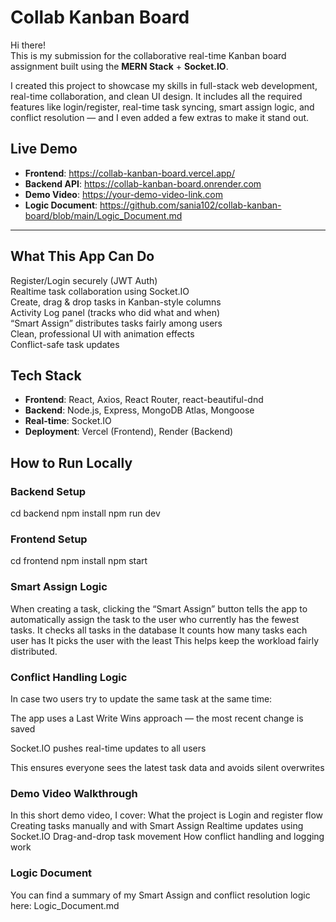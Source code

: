 # Collab Kanban Board 

Hi there!  
This is my submission for the collaborative real-time Kanban board assignment built using the **MERN Stack** + **Socket.IO**.

I created this project to showcase my skills in full-stack web development, real-time collaboration, and clean UI design. It includes all the required features like login/register, real-time task syncing, smart assign logic, and conflict resolution — and I even added a few extras to make it stand out.

##  Live Demo

-  **Frontend**: https://collab-kanban-board.vercel.app/  
-  **Backend API**: https://collab-kanban-board.onrender.com
-  **Demo Video**: https://your-demo-video-link.com  
-  **Logic Document**: https://github.com/sania102/collab-kanban-board/blob/main/Logic_Document.md

---

##  What This App Can Do

 Register/Login securely (JWT Auth)  
 Realtime task collaboration using Socket.IO  
 Create, drag & drop tasks in Kanban-style columns  
 Activity Log panel (tracks who did what and when)  
 “Smart Assign” distributes tasks fairly among users  
 Clean, professional UI with animation effects  
 Conflict-safe task updates   



##  Tech Stack

- **Frontend**: React, Axios, React Router, react-beautiful-dnd
- **Backend**: Node.js, Express, MongoDB Atlas, Mongoose
- **Real-time**: Socket.IO
- **Deployment**: Vercel (Frontend), Render (Backend)


##  How to Run Locally

###  Backend Setup

cd backend
npm install
npm run dev

###  Frontend Setup
cd frontend
npm install
npm start

### Smart Assign Logic
When creating a task, clicking the “Smart Assign” button tells the app to automatically assign the task to the user who currently has the fewest tasks.
It checks all tasks in the database
It counts how many tasks each user has
It picks the user with the least
This helps keep the workload fairly distributed.

### Conflict Handling Logic
In case two users try to update the same task at the same time:

The app uses a Last Write Wins approach — the most recent change is saved

Socket.IO pushes real-time updates to all users

This ensures everyone sees the latest task data and avoids silent overwrites

### Demo Video Walkthrough
In this short demo video, I cover:
What the project is
Login and register flow
Creating tasks manually and with Smart Assign
Realtime updates using Socket.IO
Drag-and-drop task movement
How conflict handling and logging work

### Logic Document
You can find a summary of my Smart Assign and conflict resolution logic here:
 Logic_Document.md


